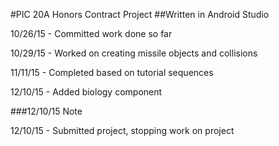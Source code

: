 #PIC 20A Honors Contract Project
##Written in Android Studio

10/26/15 - Committed work done so far

10/29/15 - Worked on creating missile objects and collisions

11/11/15 - Completed based on tutorial sequences

12/10/15 - Added biology component

###12/10/15 Note

12/10/15 - Submitted project, stopping work on project
